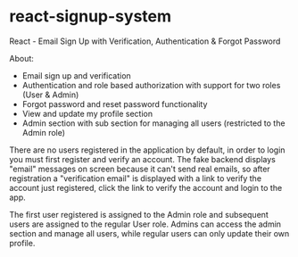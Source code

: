 # react-signup-system

React - Email Sign Up with Verification, Authentication & Forgot Password


About:

- Email sign up and verification
- Authentication and role based authorization with support for two roles (User & Admin)
- Forgot password and reset password functionality
- View and update my profile section
- Admin section with sub section for managing all users (restricted to the Admin role)

There are no users registered in the application by default, in order to login you must first register and verify an account. 
The fake backend displays "email" messages on screen because it can't send real emails, 
so after registration a "verification email" is displayed with a link to verify the account just registered, 
click the link to verify the account and login to the app.

The first user registered is assigned to the Admin role and subsequent users are assigned to the regular User role.
Admins can access the admin section and manage all users, while regular users can only update their own profile.
